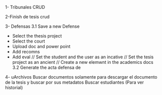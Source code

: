 1- Tribunales CRUD

<!--Get all courts -->
<!-- Edit a court -->

2-Finish de tesis crud

3- Defensas
3.1 Save a new Defense

- Select the thesis project
- Select the court
- Upload doc and power point
- Add recomns
- Add eval
  // Set the student and the user as an incative
  // Set the tesis project as an ancient
  // Create a new elemwnt in the academics docs
  3.2 Generate the acta defensa de

4- uArchivos
Buscar documentos solamente para descargar el documento de la tesis y buscar por sus metadatos
Buscar estudiantes (Para ver historial)

<!-- -Buscar defensas (Para generar acata de defensa)
-Buscar proyectos de tesis (Para ver si ha existido un proyecto similar antes) -->
